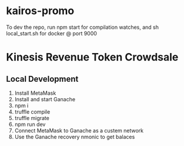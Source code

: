 # kairos-promo

To dev the repo, run npm start for compilation watches, and sh local_start.sh for docker @ port 9000

# Kinesis Revenue Token Crowdsale

## Local Development

1. Install MetaMask
2. Install and start Ganache
3. npm i
4. truffle compile
5. truffle migrate
6. npm run dev
7. Connect MetaMask to Ganache as a custem network
8. Use the Ganache recovery nmonic to get balaces
